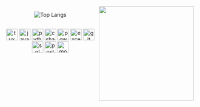 <div style="float: right;">
  <img align="right" height="250px" src="https://i.pinimg.com/564x/21/04/8a/21048a2ce0969eb94509703043858a9f.jpg">    
</div>

<div align="center">
  
  ![Top Langs](https://github-readme-stats.vercel.app/api/top-langs/?username=brendasantana04&hide_progress=false&layout=compact&theme=transparent)
  
</div>

## 
<div align="center">
<img
    height="30"
    src="https://upload.wikimedia.org/wikipedia/commons/thumb/3/35/Tux.svg/1727px-Tux.svg.png"
    alt="tux"/>
<img
    height="30"
    src="https://brandslogos.com/wp-content/uploads/images/large/java-logo-1.png"
    alt="java"/>
<img
    height="30"
    src="https://upload.wikimedia.org/wikipedia/commons/thumb/0/0a/Python.svg/2048px-Python.svg.png"
    alt="python"/> 
<img
    height="30"
    src="https://seeklogo.com/images/C/c-sharp-c-logo-02F17714BA-seeklogo.com.png"
    alt="csharp"/>
<img
    height="30"
    src="https://upload.wikimedia.org/wikipedia/commons/thumb/c/cf/New_Power_BI_Logo.svg/630px-New_Power_BI_Logo.svg.png"
    alt="powerbi"/>
<img
    height="30"
    src="https://cdn-icons-png.flaticon.com/512/888/888850.png"
    alt="excel"/>
<img
    height="30"
    src="https://iconape.com/wp-content/png_logo_vector/git-icon.png"
    alt="git"/>
<img
  height="30"
  src="https://upload.wikimedia.org/wikipedia/commons/8/87/Sql_data_base_with_logo.png"
  alt="sql"/>
<img
  height="30"
  src="https://upload.wikimedia.org/wikipedia/commons/thumb/2/29/Postgresql_elephant.svg/1200px-Postgresql_elephant.svg.png"
  alt="postgre"/>
<img
  height="30"
  src="https://assets-global.website-files.com/6064b31ff49a2d31e0493af1/63a57609d46c17284c36a721_mongodb.svg"
  alt="mongodb"/>
</div>
